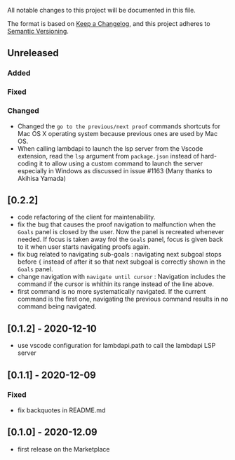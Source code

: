 All notable changes to this project will be documented in this file.

The format is based on [Keep a Changelog](https://keepachangelog.com/),
and this project adheres to [Semantic Versioning](https://semver.org/).

## Unreleased

### Added

### Fixed

### Changed
- Changed the `go to the previous/next proof` commands shortcuts for Mac OS X operating system because previous ones are used by Mac OS.
- When calling lambdapi to launch the lsp server from the Vscode extension, read the `lsp` argument from `package.json` instead of hard-coding it to allow using a custom command to launch the server especially in Windows as discussed in issue #1163 (Many thanks to Akihisa Yamada)

## [0.2.2]
- code refactoring of the client for maintenability.
- fix the bug that causes the proof navigation to malfunction when the `Goals` panel is closed by the user. Now the panel is recreated whenever needed. If focus is taken away frol the `Goals` panel, focus is given back to it when user starts navigating proofs again.
- fix bug related to navigating sub-goals : navigating next subgoal stops before `{` instead of after it so that next subgoal is correctly shown in the `Goals` panel.
- change navigation with ``navigate until cursor`` : Navigation includes the command if the cursor is whithin its range instead of the line above. 
- first command is no more systematically navigated. If the current command is the first one, navigating the previous command results in no command being navigated.

## [0.1.2] - 2020-12-10
- use vscode configuration for lambdapi.path to call the lambdapi LSP server

## [0.1.1] - 2020-12-09

### Fixed
- fix backquotes in README.md

## [0.1.0] - 2020-12.09
- first release on the Marketplace
